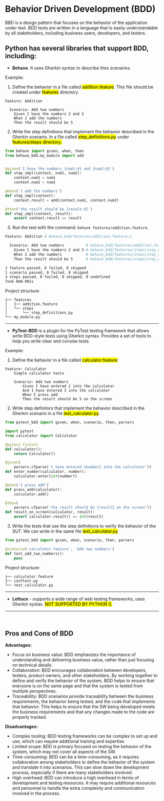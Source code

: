 # Behavior Driven Development (BDD)


BBD is a design pattern that focuses on the behavior of the application under test. BDD tests are written in a language that is easily understandable by all stakeholders, including business users, developers, and testers.


## Python has several libraries that support BDD, including:
- **Behave**. It uses Gherkin syntax to describe thes scenarios.

Example:
1. Define the behavior in a file called <mark>addition.feature</mark>. This file should be created under <mark>features</mark> directory.
```gherkin
Feature: Addition

  Scenario: Add two numbers
    Given I have the numbers 2 and 3
    When I add the numbers
    Then the result should be 5
```

2. Write the step definitions that implement the behavior described in the Gherkin scenario. In a file called <mark>step_definitions.py</mark> under <mark>features/steps<mark> directory.
```python
from behave import given, when, then
from behave_bdd.my_module import add


@given('I have the numbers {num1:d} and {num2:d}')
def step_impl(context, num1, num2):
    context.num1 = num1
    context.num2 = num2

@when('I add the numbers')
def step_impl(context):
    context.result = add(context.num1, context.num2)

@then('the result should be {result:d}')
def step_impl(context, result):
    assert context.result == result
```

3. Run the test with the command: ```behave features/addition.feature```.

```sh
Feature: Addition # behave_bdd/features/addition.feature:1

  Scenario: Add two numbers          # behave_bdd/features/addition.feature:3
    Given I have the numbers 2 and 3 # behave_bdd/features/steps/step_definitions.py:5 0.000s
    When I add the numbers           # behave_bdd/features/steps/step_definitions.py:10 0.000s
    Then the result should be 5      # behave_bdd/features/steps/step_definitions.py:14 0.000s

1 feature passed, 0 failed, 0 skipped
1 scenario passed, 0 failed, 0 skipped
3 steps passed, 0 failed, 0 skipped, 0 undefined
Took 0m0.001s
```

Project structure:
```
├── features
│   ├── addition.feature
│   └── steps
│       └── step_definitions.py
└── my_module.py
```

---

- **PyTest-BDD** is a plugin for the PyTest testing framework that allows write BDD-style tests using Gherkin syntax. Provides a set of tools to help you write clear and consise tests.

Example:
1. Define the behavior in a file called <mark>calculator.feature</mark>:
```gherkin
Feature: Calculator
    Simple calculator tests

    Scenario: Add two numbers
        Given I have entered 2 into the calculator
        And I have entered 3 into the calculator
        When I press add
        Then the result should be 5 on the screen
```

2. Write step definitors that implement the behavior described in the Gherkin scenario in a file <mark>test_calculator.py</mark>.
```python
from pytest_bdd import given, when, scenario, then, parsers

import pytest
from calculator import Calculator

@pytest.fixture
def calculator():
    return Calculator()

@given(
    parsers.cfparse('I have entered {number} into the calculator'))
def enter_number(calculator, number):
    calculator.enter(int(number))

@when('I press add')
def press_add(calculator):
    calculator.add()

@then(
    parsers.cfparse('the result should be {result} on the screen'))
def result_on_screen(calculator, result):
    assert calculator.result() == int(result)
```

3. Write the tests that use the step definitions to verify the behavior of the SUT. We can write in the same file <mark>test_calculator.py</mark>

```python
from pytest_bdd import given, when, scenario, then, parsers

@scenario('calculator.feature', 'Add two numbers')
def test_add_two_numbers():
    pass
```

Project structure:
```
├── calculator.feature
├── conftest.py
└── test_calculator.py
```

---
- **Lettuce** - supports a wide range of web testing frameworks, uses Gherkin systax. <mark>NOT SUPPORTED BY PYTHON 3.</mark>

---
<br>

## Pros and Cons of BDD

**Advantages:**
- Focus on business value: BDD emphasizes the importance of understanding and delivering business value, rather than just focusing on technical details.
- Collaboration: BDD encourages collaboration between developers, testers, product owners, and other stakeholders. By working together to define and verify the behavior of the system, BDD helps to ensure that everyone is on the same page and that the system is tested from mulitple perspectives.
- Traceability: BDD scenarios provide traceability between the business requirements, the behavior being tested, and the code that implements that behavior. This helps to ensure that the SW being developed meets the business requirements and that any changes made to the code are properly tracked.

**Disadvantages:**
- Complex tooling: BDD testing frameworks can be complex to set up and use, which can require additional training and expertise.
- Limited scope: BDD is primary focused on testing the behavior of the system, which may not cover all aspects of the SW.
- Time-consuming: BDD can be a time-consuming, as it requires collaboration among stakeholders to define the behavior of the system and translate it into scenarios. This can slow down the development process, especially if there are many stakeholders involved.
- High overhead: BDD can introduce a high overhead in terms of development and testing resources. It may require additional resources and personnel to handle the extra complexity and communication involved in the process.